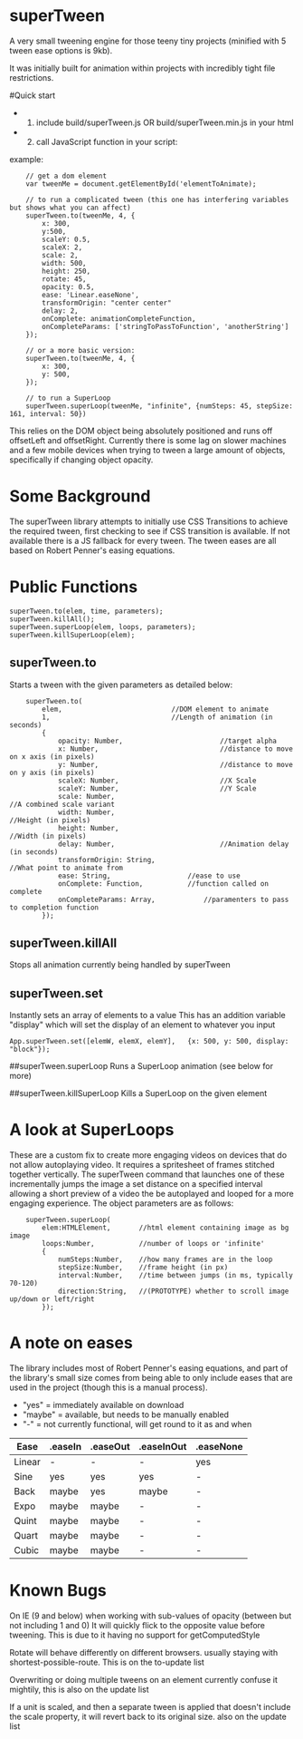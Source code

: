 # superTween
A very small tweening engine for those teeny tiny projects (minified with 5 tween ease options is 9kb).

It was initially built for animation within projects with incredibly tight file restrictions.

#Quick start
- 1) include build/superTween.js OR build/superTween.min.js in your html
- 2) call JavaScript function in your script:

example:
```
	// get a dom element
	var tweenMe = document.getElementById('elementToAnimate);

	// to run a complicated tween (this one has interfering variables but shows what you can affect)
	superTween.to(tweenMe, 4, {
		x: 300,
		y:500,
		scaleY: 0.5,
		scaleX: 2,
		scale: 2,
		width: 500,
		height: 250,
		rotate: 45,
		opacity: 0.5,
		ease: 'Linear.easeNone',
		transformOrigin: "center center"
		delay: 2,
		onComplete: animationCompleteFunction,
		onCompleteParams: ['stringToPassToFunction', 'anotherString']
	});

	// or a more basic version:
	superTween.to(tweenMe, 4, {
		x: 300,
		y: 500,
	});

	// to run a SuperLoop
	superTween.superLoop(tweenMe, "infinite", {numSteps: 45, stepSize: 161, interval: 50})
```

This relies on the DOM object being absolutely positioned and runs off offsetLeft and offsetRight.
Currently there is some lag on slower machines and a few mobile devices when trying to tween a large amount of objects,
specifically if changing object opacity.


# Some Background
The superTween library attempts to initially use CSS Transitions to achieve the required tween, first checking to see if
CSS transition is available. If not available there is a JS fallback for every tween. The tween eases are all based on
Robert Penner's easing equations.

# Public Functions
	superTween.to(elem, time, parameters);
	superTween.killAll();
	superTween.superLoop(elem, loops, parameters);
	superTween.killSuperLoop(elem);

## superTween.to
Starts a tween with the given parameters as detailed below:
```
	superTween.to(
		elem,              				//DOM element to animate
		1,                	 			//Length of animation (in seconds)
		{
			opacity: Number,                        //target alpha
			x: Number,                              //distance to move on x axis (in pixels)
			y: Number,                              //distance to move on y axis (in pixels)
			scaleX: Number,                         //X Scale
			scaleY: Number,                         //Y Scale
			scale: Number, 													//A combined scale variant
			width: Number,													//Height (in pixels)
			height: Number,													//Width (in pixels)
			delay: Number,                          //Animation delay (in seconds)
			transformOrigin: String,								//What point to animate from
			ease: String,         			//ease to use
			onComplete: Function,    		//function called on complete
			onCompleteParams: Array,        	//paramenters to pass to completion function
		});
```

## superTween.killAll
Stops all animation currently being handled by superTween

## superTween.set
Instantly sets an array of elements to a value
This has an addition variable "display" which will set the display of an element to whatever you input
```
App.superTween.set([elemW, elemX, elemY],	{x: 500, y: 500, display: "block"});
```
##superTween.superLoop
Runs a SuperLoop animation (see below for more)

##superTween.killSuperLoop
Kills a SuperLoop on the given element

# A look at SuperLoops
These are a custom fix to create more engaging videos on devices that do not allow autoplaying video. It requires a spritesheet of frames stitched together vertically. The superTween command that launches one of these incrementally jumps the image a set distance on a specified interval allowing a short preview of a video the be autoplayed and looped for a more engaging experience.
The object parameters are as follows:
```
	superTween.superLoop(
		elem:HTMLElement, 		//html element containing image as bg image
		loops:Number, 			//number of loops or 'infinite'
		{
			numSteps:Number,	//how many frames are in the loop
			stepSize:Number, 	//frame height (in px)
			interval:Number,	//time between jumps (in ms, typically 70-120)
			direction:String,	//(PROTOTYPE) whether to scroll image up/down or left/right
		});
```
# A note on eases
The library includes most of Robert Penner's easing equations, and part of the library's small size comes from being able to only include eases that are used in the project (though this is a manual process).

- "yes" = immediately available on download
- "maybe" = available, but needs to be manually enabled
- "-" = not currently functional, will get round to it as and when

Ease  | .easeIn | .easeOut | .easeInOut| .easeNone
----- | --------| --------| --------| --------|
Linear  | -	| -	| -	| yes
Sine  |  yes	| yes	| yes	| -
Back  |  maybe	| yes	| maybe	| -
Expo  |  maybe	| maybe	| -	| -
Quint  |  maybe	| maybe	| -	| -
Quart  | maybe	| maybe	| -	| -
Cubic  |  maybe	| maybe	| -	| -

# Known Bugs
On IE (9 and below) when working with sub-values of opacity (between but not including 1 and 0) It will quickly flick to the opposite value before tweening. This is due to it having no support for getComputedStyle

Rotate will behave differently on different browsers. usually staying with shortest-possible-route. This is on the to-update list

Overwriting or doing multiple tweens on an element currently confuse it mightily, this is also on the update list

If a unit is scaled, and then a separate tween is applied that doesn't include the scale property, it will revert back to its original size. also on the update list
